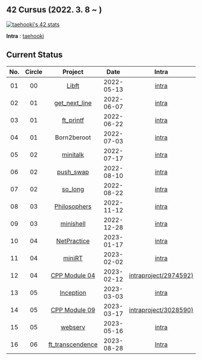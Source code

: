 ## 42 Cursus (2022. 3. 8 ~ )

[![taehooki's 42 stats](https://badge.mediaplus.ma/kettlebells/taehooki?1337Badge=off&42Network=off&UM6P=off)](https://github.com/oakoudad/badge42)

**Intra** : [taehooki](https://profile.intra.42.fr/users/taehooki)

## Current Status

| No. | Circle |                                 Project                                 |    Date    |                                                Intra                                                |
| :-: | :----: | :---------------------------------------------------------------------: | :--------: | :-------------------------------------------------------------------------------------------------: |
| 01  |   00   |               [Libft](https://github.com/23tae/42-libft)                | 2022-05-13 |        [intra](https://projects.intra.42.fr/projects/42cursus-libft/projects_users/2524616)         |
| 02  |   01   |       [get_next_line](https://github.com/23tae/42-get_next_line)        | 2022-06-07 |    [intra](https://projects.intra.42.fr/projects/42cursus-get_next_line/projects_users/2610121)     |
| 03  |   01   |           [ft_printf](https://github.com/23tae/42-ft_printf)            | 2022-06-22 |      [intra](https://projects.intra.42.fr/projects/42cursus-ft_printf/projects_users/2631413)       |
| 04  |   01   |                               Born2beroot                               | 2022-07-03 |          [intra](https://projects.intra.42.fr/projects/born2beroot/projects_users/2644593)          |
| 05  |   02   |            [minitalk](https://github.com/23tae/42-minitalk)             | 2022-07-17 |           [intra](https://projects.intra.42.fr/projects/minitalk/projects_users/2670581)            |
| 06  |   02   |           [push_swap](https://github.com/23tae/42-push_swap)            | 2022-08-10 |      [intra](https://projects.intra.42.fr/projects/42cursus-push_swap/projects_users/2716111)       |
| 07  |   02   |             [so_long](https://github.com/23tae/42-so_long)              | 2022-08-22 |            [intra](https://projects.intra.42.fr/projects/so_long/projects_users/2736884)            |
| 08  |   03   |        [Philosophers](https://github.com/23tae/42-philosophers)         | 2022-11-12 |     [intra](https://projects.intra.42.fr/projects/42cursus-philosophers/projects_users/2811868)     |
| 09  |   03   |           [minishell](https://github.com/23tae/42-minishell)            | 2022-12-28 |      [intra](https://projects.intra.42.fr/projects/42cursus-minishell/projects_users/2880785)       |
| 10  |   04   |         [NetPractice](https://github.com/23tae/42-netpractice)          | 2023-01-17 |          [intra](https://projects.intra.42.fr/projects/netpractice/projects_users/2929804)          |
| 11  |   04   |              [miniRT](https://github.com/23tae/42-minirt)               | 2023-02-02 |            [intra](https://projects.intra.42.fr/projects/minirt/projects_users/2956546)             |
| 12  |   04   |         [CPP Module 04](https://github.com/23tae/42-cpp-module)         | 2023-02-12 | [intraproject/2974592)](https://projects.intra.42.fr/projects/cpp-module-04/projects_users/2974592) |
| 13  |   05   |           [Inception](https://github.com/23tae/42-inception)            | 2023-03-03 |           [intra](https://projects.intra.42.fr/projects/inception/projects_users/2991079)           |
| 14  |   05   |         [CPP Module 09](https://github.com/23tae/42-cpp-module)         | 2023-03-17 | [intraproject/3028590)](https://projects.intra.42.fr/projects/cpp-module-09/projects_users/3028590) |
| 15  |   05   |             [webserv](https://github.com/23tae/42-webserv)              | 2023-05-16 |            [intra](https://projects.intra.42.fr/projects/webserv/projects_users/3086983)            |
| 16  |   06   | [ft_transcendence](https://github.com/naengmyeon-pong/ft_transcendence) | 2023-08-28 |       [Intra](https://projects.intra.42.fr/projects/ft_transcendence/projects_users/3270192)        |
